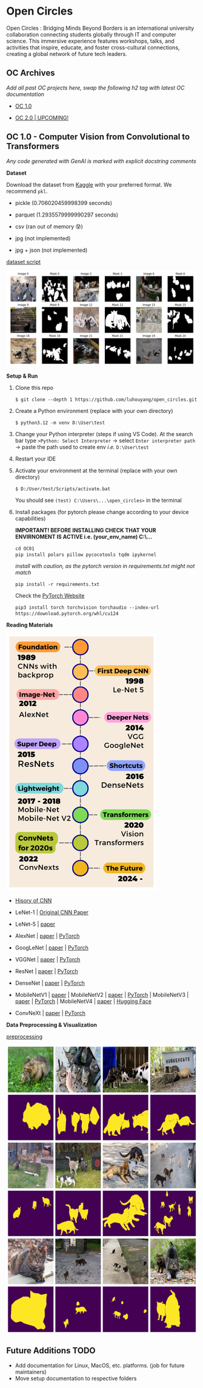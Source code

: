 # Open Circles

Open Circles : Bridging Minds Beyond Borders is an international university collaboration connecting students globally through IT and computer science. This immersive experience features workshops, talks, and activities that inspire, educate, and foster cross-cultural connections, creating a global network of future tech leaders.

## OC Archives

*Add all past OC projects here, swap the following h2 tag with latest OC documentation*

- [OC 1.0](/OC01/)

- [OC 2.0 | UPCOMING!](/)

## OC 1.0 - Computer Vision from Convolutional to Transformers

*Any code generated with GenAI is marked with explicit docstring comments*

**Dataset**

Download the dataset from [Kaggle]() with your preferred format. We recommend `pkl`.

- pickle (0.706020459998399 seconds)

- parquet (1.2935579999990297 seconds)

- csv (ran out of memory 😰)

- jpg (not implemented)

- jpg + json (not implemented)

[dataset script](/OC01/dataset/catdataset.py)

![Dataset preview](/OC01/media/catdataset_viz.png)

**Setup & Run**

1. Clone this repo

    ```console
    $ git clone --depth 1 https://github.com/luhouyang/open_circles.git
    ```

1. Create a Python environment (replace with your own directory)

    ```console
    $ python3.12 -m venv D:\User\test
    ```

1. Change your Python interpreter (steps if using VS Code). At the search bar type `>Python: Select Interpreter` -> select `Enter interpreter path` -> paste the path used to create env *i.e.* `D:\User\test`

1. Restart your IDE

1. Activate your environment at the terminal (replace with your own directory)

    ```console
    $ D:/User/test/Scripts/activate.bat
    ```

    You should see `(test) C:\Users\...\open_circles>` in the terminal

1. Install packages (for pytorch please change according to your device capabilities)

    **IMPORTANT! BEFORE INSTALLING CHECK THAT YOUR ENVIRNOMENT IS ACTIVE i.e. (your_env_name) C:\\...**

    ```console
    cd OC01
    pip install polars pillow pycocotools tqdm ipykernel
    ```

    *install with caution, as the pytorch version in requirements.txt might not match*

    ```
    pip install -r requirements.txt
    ```

    Check the [PyTorch Website](https://pytorch.org)

    ```console
    pip3 install torch torchvision torchaudio --index-url https://download.pytorch.org/whl/cu124
    ```

**Reading Materials**

![History of CNN Timeline](/OC01/media/history_of_CNN.png)

- [Hisory of CNN](https://towardsdatascience.com/the-history-of-convolutional-neural-networks-for-image-classification-1989-today-5ea8a5c5fe20/)

- LeNet-1 | [Original CNN Paper](https://www.academia.edu/download/47948178/lecun-89e.pdf)

- LeNet-5 | [paper](https://www.researchgate.net/publication/2985446_Gradient-Based_Learning_Applied_to_Document_Recognition)

- AlexNet | [paper](https://www.google.com/url?sa=t&rct=j&q=&esrc=s&source=web&cd=&ved=2ahUKEwie-_vy_d6LAxW_zDgGHQIBO9gQFnoECAgQAQ&url=https%3A%2F%2Fproceedings.neurips.cc%2Fpaper%2F4824-imagenet-classification-with-deep-convolutional-neural-networks.pdf&usg=AOvVaw26V5YkBm0FS972qI4eBNgu&opi=89978449) | [PyTorch](https://pytorch.org/hub/pytorch_vision_alexnet/)

- GoogLeNet | [paper](https://arxiv.org/abs/1409.4842) | [PyTorch](https://pytorch.org/hub/pytorch_vision_googlenet/)

- VGGNet | [paper](https://arxiv.org/abs/1409.1556) | [PyTorch](https://pytorch.org/hub/pytorch_vision_vgg/)

- ResNet | [paper](https://arxiv.org/abs/1512.03385) | [PyTorch](https://pytorch.org/hub/pytorch_vision_resnet/)

- DenseNet | [paper](https://arxiv.org/abs/1608.06993) | [PyTorch](https://pytorch.org/hub/pytorch_vision_densenet/)

- MobileNetV1 | [paper](https://arxiv.org/abs/1704.04861) | MobileNetV2 | [paper](https://arxiv.org/abs/1801.04381) | [PyTorch](https://pytorch.org/hub/pytorch_vision_mobilenet_v2/) | MobileNetV3 | [paper](https://arxiv.org/abs/1905.02244) | [PyTorch](https://pytorch.org/vision/main/models/mobilenetv3.html) | MobileNetV4 | [paper](https://arxiv.org/abs/2404.10518) | [Hugging Face](https://huggingface.co/collections/timm/mobilenetv4-pretrained-weights-6669c22cda4db4244def9637)

- ConvNeXt | [paper](https://arxiv.org/abs/2201.03545) | [PyTorch](https://pytorch.org/vision/main/models/convnext.html)

**Data Preprocessing & Visualization**

[preprocessing](/OC01/preprocess/)

![Cats images & Masks](/OC01/media/dataset_viz.png)

## Future Additions TODO

- Add documentation for Linux, MacOS, etc. platforms. (job for future maintainers)
- Move setup documentation to respective folders